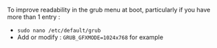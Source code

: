 To improve readability in the grub menu at boot, particularly if you have more than 1 entry :

 - ``sudo nano /etc/default/grub``
 - Add or modify : ``GRUB_GFXMODE=1024x768`` for example
